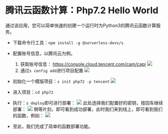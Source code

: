 # 腾讯云函数计算：Php7.2 Hello World

通过该应用，您可以简单快速的创建一个运行时为Python3的腾讯云函数计算服务。

- 下载命令行工具：`npm install -g @serverless-devs/s`

- 配置账号信息，以腾讯云为例。
    1. 获取账号信息： https://console.cloud.tencent.com/cam/capi
        ![](https://images.serverlessfans.com/scf-tencent/tencent-start-secret.jpg)
    2. 通过`s config add`进行项目配置
        ![](https://images.serverlessfans.com/scf-tencent/tencent-config.jpg)

- 初始化一个模版项目：`s init php72 -p tencent`
    ![](https://images.serverlessfans.com/s-tool/zh/start-4.jpg)

- 进入项目：`cd php72`

- 执行：`s deploy`即可进行部署：
    ![](https://images.serverlessfans.com/s-tool/zh/start-6.jpg)
    此处选择我们配置好的密钥，按回车继续部署：
    ![](https://images.serverlessfans.com/s-tool/zh/start-5.jpg)
    稍等片刻，即可看到成功部署，此时我们来到线上，即可看到我们的函数，例如：
    ![](https://images.serverlessfans.com/s-tool/zh/start-7.jpg)
    
- 至此，我们完成了简单的函数部署功能。